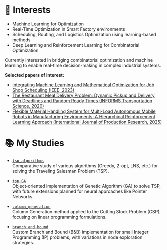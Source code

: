 # 🎯 Interests

- Machine Learning for Optimization
- Real-Time Optimization in Smart Factory environments
- Scheduling, Routing, and Logistics Optimization using learning-based methods
- Deep Learning and Reinforcement Learning for Combinatorial Optimization

Currently interested in bridging combinatorial optimization and machine learning to enable real-time decision-making in complex industrial systems.

**Selected papers of interest:**
- [Integrating Machine Learning and Mathematical Optimization for Job Shop Scheduling (IEEE, 2023)](https://ieeexplore.ieee.org/document/10227334)
- [The Restaurant Meal Delivery Problem: Dynamic Pickup and Delivery with Deadlines and Random Ready Times (INFORMS Transportation Science, 2020)](https://pubsonline.informs.org/doi/abs/10.1287/trsc.2020.1000)
- [Flexible Material Handling System for Multi-Load Autonomous Mobile Robots in Manufacturing Environments: A Hierarchical Reinforcement Learning Approach (International Journal of Production Research, 2025)](https://www.tandfonline.com/doi/full/10.1080/00207543.2025.2461131)


# 📚 My Studies

- [`tsp_algorithms`](https://github.com/pnuie/tsp_algorithms)  
  Comparative study of various algorithms (Greedy, 2-opt, LNS, etc.) for solving the Traveling Salesman Problem (TSP).

- [`tsp_GA`](https://github.com/pnuie/tsp_GA)  
  Object-oriented implementation of Genetic Algorithm (GA) to solve TSP, with future extensions planned for neural approaches like Pointer Networks.

- [`column_generation`](https://github.com/pnuie/column_generation)  
  Column Generation method applied to the Cutting Stock Problem (CSP), focusing on linear programming formulations.

- [`branch_and_bound`](https://github.com/pnuie/branch_and_bound)  
  Custom Branch and Bound (B&B) implementation for small Integer Programming (IP) problems, with variations in node exploration strategies.
